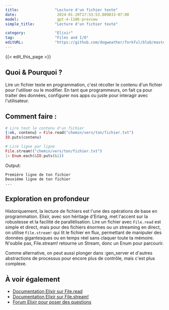 ```yaml
---
title:                "Lecture d'un fichier texte"
date:                  2024-01-20T17:53:53.809833-07:00
model:                 gpt-4-1106-preview
simple_title:         "Lecture d'un fichier texte"

category:             "Elixir"
tag:                  "Files and I/O"
editURL:              "https://github.com/dogweather/forkful/blob/master/content/fr/elixir/reading-a-text-file.md"
---
```


{{< edit_this_page >}}

## Quoi & Pourquoi ?
Lire un fichier texte en programmation, c'est récolter le contenu d'un fichier pour l'utiliser ou le modifier. En tant que programmeurs, on fait ça pour traiter des données, configurer nos apps ou juste pour interagir avec l'utilisateur.

## Comment faire :
```elixir
# Lire tout le contenu d'un fichier
{:ok, contenu} = File.read("chemin/vers/ton/fichier.txt")
IO.puts(contenu)

# Lire ligne par ligne
File.stream!("chemin/vers/ton/fichier.txt")
|> Enum.each(&IO.puts(&1))
```
Output:
```
Première ligne de ton fichier
Deuxième ligne de ton fichier
...
```

## Exploration en profondeur
Historiquement, la lecture de fichiers est l'une des opérations de base en programmation. Elixir, avec son héritage d'Erlang, met l'accent sur la robustesse et la facilité de parallélisation. Lire un fichier avec `File.read` est simple et direct, mais pour des fichiers énormes ou un streaming en direct, on utilise `File.stream!` qui lit le fichier en flux, permettant de manipuler des données gigantesques ou en temps réel sans claquer toute ta mémoire. N'oublie pas, File.stream! retourne un Stream, donc un Enum pour parcourir.

Comme alternative, on peut aussi plonger dans :gen_server et d'autres abstractions de processus pour encore plus de contrôle, mais c'est plus complexe.

## À voir également
- [Documentation Elixir sur File.read](https://hexdocs.pm/elixir/File.html#read/1)
- [Documentation Elixir sur File.stream!](https://hexdocs.pm/elixir/File.html#stream!/3)
- [Forum Elixir pour poser des questions](https://elixirforum.com/)
